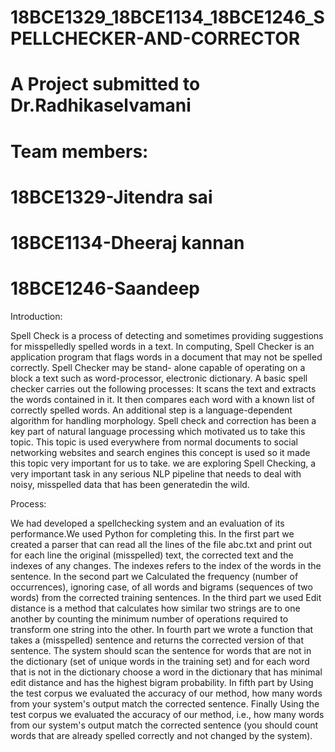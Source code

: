 # 18BCE1329_18BCE1134_18BCE1246_SPELLCHECKER-AND-CORRECTOR
# A Project submitted to Dr.Radhikaselvamani
# Team members:
# 18BCE1329-Jitendra sai 
# 18BCE1134-Dheeraj kannan 
# 18BCE1246-Saandeep

Introduction:

Spell Check is a process of detecting and sometimes providing suggestions for misspelledly spelled words in a text.
In computing, Spell Checker is an application program that flags words in a document that may not be spelled correctly.
Spell Checker may be stand- alone capable of operating on a block a text such as word-processor, electronic dictionary.
A basic spell checker carries out the following processes:
It scans the text and extracts the words contained in it.
It then compares each word with a known list of correctly spelled words.
An additional step is a language-dependent algorithm for handling morphology.
Spell check and correction has been a key part of natural language processing which motivated us to take this topic.
This topic is used everywhere from normal documents to social networking websites and search engines this concept is used so it made this topic very important for us to take.
we are exploring Spell Checking, a very important task in any serious NLP pipeline that needs to deal with noisy, misspelled data that has been generatedin the wild.


Process:

We had developed a  spellchecking system and an evaluation of its performance.We used Python for completing this. 
In the first part we created a  parser that can read all the lines of the file abc.txt and print out for each line the original (misspelled) text, the corrected text and the indexes of any changes. The indexes refers to the index of the words in the sentence.
In the second part we  Calculated the frequency (number of occurrences), ignoring case, of all words and bigrams (sequences of two words) from the corrected training sentences.
In the third part we used Edit distance is a method that calculates how similar two strings are to one another by counting the minimum number of operations required to transform one string into the other.
In fourth part we wrote a function that takes a (misspelled) sentence and returns the corrected version of that sentence.
The system should scan the sentence for words that are not in the dictionary (set of unique words in the training set) and for each word that is not in the dictionary choose a word in the dictionary that has minimal edit distance and has the highest bigram probability. In fifth part  by Using the test corpus we evaluated the accuracy of our method, how many words from your system's output match the corrected sentence.
Finally Using the test corpus we evaluated the accuracy of our method, i.e., how many words from our system's output match the corrected sentence (you should count words that are already spelled correctly and not changed by the system).
